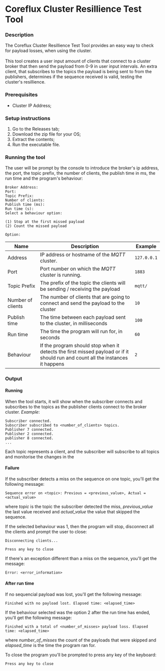 # Coreflux Cluster Resillience Test Tool

### Description

The Coreflux Cluster Resillience Test Tool provides an easy way to check for payload losses, when using the cluster. <br>
<br>
This tool creates a user input amount of clients that connect to a cluster broker that then send the payload from 0-9 in user input intervals. An extra client, that subscribes to the topics the payload is being sent to from the publishers, determines if the sequence received is valid, testing the cluster's resillience.

### Prerequisites
- Cluster IP Address;

### Setup instructions

1. Go to the Releases tab;
2. Download the zip file for your OS;
3. Extract the contents;
4. Run the executable file.

### Running the tool

The user will be prompt by the console to introduce the broker's ip address, the port, the topic prefix, the number of clients, the publish time in ms, the run time and the program's behaviour:
```
Broker Address: 
Port:
Topic Prefix:
Number of clients:
Publish time (ms):
Run time (s): 
Select a behaviour option:

(1) Stop at the first missed payload
(2) Count the missed payload

Option:
```


|Name|Description| Example|
|-|-|-|
|Address| IP address or hostname of the *MQTT* cluster.| `127.0.0.1`|
|Port|Port number on which the *MQTT* cluster is running. | `1883` |
|Topic Prefix | The prefix of the topic the clients will be sending / receiving the payload| `mqtt/` |
|Number of clients|The number of clients that are going to connect and send the payload to the cluster| `10`|
|Publish time|The time between each payload sent to the cluster, in milliseconds | `100`|
|Run time |The time the program will run for, in seconds|`60`|
|Behaviour|If the program should stop when it detects the first missed payload or if it should run and count all the instances it happens|  `2` |


### Output

#### Running
When the tool starts, it will show when the subscriber connects and subscribes to the topics as the publisher clients connect to the broker cluster.
*Example*:
```
Subscriber connected.
Subscriber subscribed to <number_of_clients> topics.
Publisher 7 connected.
Publisher 2 connected.
publisher 8 connected.
...
```

Each topic represents a client, and the subscriber will subscribe to all topics and monitorise the changes in the 

#### Failure

If the subscriber detects a miss on the sequence on one topic, you'll get the following message:

```
Sequence error on <topic>: Previous = <previous_value>, Actual = <actual_value>
```
where *topic* is the topic the subscriber detected the miss, *previous_value* the last value received and *actual_value* the value that skipped the sequence.

If the selected behaviour was 1, then the program will stop, disconnect all the clients and prompt the user to close:

```
Disconnecting clients...

Press any key to close
```

If there's an exception different than a miss on the sequence, you'll get the message:

```
Error: <error_information>
```

#### After run time
If no sequencial payload was lost, you'll get the following message:

```
Finished with no payload lost. Elapsed time: <elapsed_time>
```

If the behaviour selected was the option 2 after the run time has ended, you'll get the following message:

```
Finished with a total of <number_of_misses> payload loss. Elapsed time: <elapsed_time>
```
where *number_of_misses* the count of the payloads that were skipped and *elapsed_time* is the time the program ran for.

To close the program you'll be prompted to press any key of the keyboard:

```
Press any key to close
```